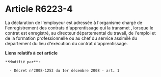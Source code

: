 # Article R6223-4

La déclaration de l'employeur est adressée à l'organisme chargé de l'enregistrement des contrats d'apprentissage  qui la
transmet , lorsque le contrat est enregistré, au directeur départemental du travail, de l'emploi et de la formation
professionnelle ou au chef du service assimilé du département du lieu d'exécution du contrat d'apprentissage.

**Liens relatifs à cet article**

	**Modifié par**:

	  - Décret n°2008-1253 du 1er décembre 2008 - art. 1

